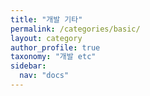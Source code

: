 ```yaml
---
title: "개발 기타"
permalink: /categories/basic/
layout: category
author_profile: true
taxonomy: "개발 etc"
sidebar:
  nav: "docs"
---
```

